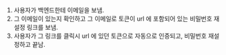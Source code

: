 1. 사용자가 백엔드한테 이메일을 보냄.
2. 그 이메일이 있는지 확인하고 그 이메일로 토큰이 url 에 포함되어 있는 비밀번호 재설정 링크를 보냄.
3. 사용자가 그 링크를 클릭시 url 에 있던 토큰으로 자동으로 인증되고, 비밀번호 재설정하고 끝남.